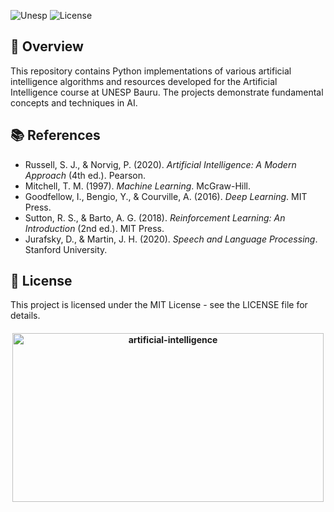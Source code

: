 ![Unesp](https://img.shields.io/badge/BCC-UNESP-Bauru.svg)
![License](https://img.shields.io/badge/Code%20License-MIT-blue.svg)

## 📑 Overview

This repository contains Python implementations of various artificial intelligence algorithms and resources developed for the Artificial Intelligence course at UNESP Bauru. The projects demonstrate fundamental concepts and techniques in AI.

## 📚 References

- Russell, S. J., & Norvig, P. (2020). _Artificial Intelligence: A Modern Approach_ (4th ed.). Pearson.
- Mitchell, T. M. (1997). _Machine Learning_. McGraw-Hill.
- Goodfellow, I., Bengio, Y., & Courville, A. (2016). _Deep Learning_. MIT Press.
- Sutton, R. S., & Barto, A. G. (2018). _Reinforcement Learning: An Introduction_ (2nd ed.). MIT Press.
- Jurafsky, D., & Martin, J. H. (2020). _Speech and Language Processing_. Stanford University.

## 📄 License

This project is licensed under the MIT License - see the LICENSE file for details.

<h4 align="center">
<img src="https://socialify.git.ci/luisbernardinello/artificial-intelligence/image?font=Source%20Code%20Pro&language=1&name=1&owner=1&pattern=Overlapping%20Hexagons&theme=Auto" alt="artificial-intelligence" width="498" height="270" />
</h4>
